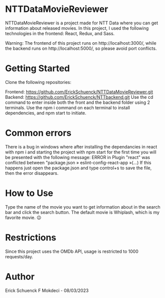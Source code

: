# NTTDataMovieReviewer
NTTDataMovieReviewer is a project made for NTT Data where you can get information about released movies. In this project, I used the following technologies in the frontend: React, Redux, and Sass.

Warning: The frontend of this project runs on http://localhost:3000/, while the backend runs on http://localhost:5000/, so please avoid port conflicts.

# Getting Started
Clone the following repositories:

Frontend: https://github.com/ErickSchuenck/NTTDataMovieReviewer.git
Backend: https://github.com/ErickSchuenck/NTTbackend.git
Use the cd command to enter inside both the front and the backend folder using 2 terminals.
Use the npm i command on each terminal to install dependencies, and npm start to initiate.

# Common errors
There is a bug in windows where after installing the dependancies in react with npm i and starting the project with npm start for the first time you will be presented with the following message: ERROR in Plugin "react" was conflicted between "package.json » eslint-config-react-app »(...)
If this happens just open the package.json and type control+s to save the file, then the error disappears.

# How to Use
Type the name of the movie you want to get information about in the search bar and click the search button. The default movie is Whiplash, which is my favorite movie. 😉

# Restrictions
Since this project uses the OMDb API, usage is restricted to 1000 requests/day.

# Author
Erick Schuenck F Mokdeci - 08/03/2023
